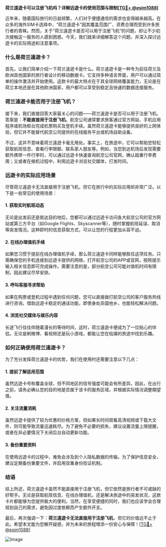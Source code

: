 **荷兰遠遊卡可以注册飞机吗？详解远遊卡的使用范围与限制[[TG💪+ @esim1088](https://t.me/s/esim1088)]**

近年来，随着国际旅行的日益频繁，人们对于便捷通信的需求也变得越来越高。在众多的海外SIM卡选择中，“荷兰遠遊卡”因其覆盖范围广、资费合理而受到许多旅行者的青睐。然而，关于“荷兰遠遊卡是否可以用于注册飞机”的问题，却让不少初次接触这一服务的人感到困惑。今天，我们就来详细解答这个问题，并深入探讨远遊卡的实际用途和注意事项。

### 什么是荷兰遠遊卡？

首先，让我们简单介绍一下荷兰遠遊卡是什么。荷兰遠遊卡是一种专为前往荷兰及欧洲其他国家的旅行者设计的移动数据卡。它支持多种语言界面，用户可以通过简单的操作激活并开始使用。这款卡的最大特点在于其全球网络覆盖能力，无论是在荷兰本地还是在其他欧洲国家，用户都可以享受到稳定且快速的数据连接服务。

### 荷兰遠遊卡能否用于注册飞机？

接下来，我们直接回答大家最关心的问题——荷兰遠遊卡是否可以用于注册飞机。答案是：**不能直接用于注册飞机**。航空公司通常要求旅客通过官方网站、手机应用程序或机场柜台完成机票购买及登机手续。虽然荷兰遠遊卡能够提供良好的上网体验，但它并不能替代航空公司提供的在线服务平台或机场自助设备。

不过，这并不意味着荷兰遠遊卡毫无用处。事实上，在旅途中，它可以帮助您轻松获取航班信息、查看行李限额、联系家人朋友等。例如，当您到达机场后发现需要额外携带一件行李时，可以通过远遊卡快速查询航空公司官网，确认超重行李费用；又或者在候机过程中，利用远遊卡浏览社交媒体，打发时间。

### 远遊卡的实际应用场景

尽管荷兰遠遊卡无法直接用于注册飞机，但它在旅行中的实际应用却非常广泛。以下是一些常见的使用场景：

#### 1. 获取实时航班动态
无论是出发前还是抵达目的地后，您都可以通过远遊卡访问各大航空公司的官方网站或第三方平台（如Google Flights、Skyscanner等），随时掌握航班延误、取消等突发情况。这种即时的信息获取方式，可以让您的行程更加从容不迫。

#### 2. 在线办理值机手续
如果您习惯于提前在线办理值机手续，那么荷兰遠遊卡同样能够胜任这项任务。只需确保您的手机连接到远遊卡提供的网络，打开航空公司的APP或官网，按照提示输入相关信息即可完成操作。需要注意的是，部分航空公司可能对值机时间有限制，因此建议尽早安排。

#### 3. 呼叫客服寻求帮助
如果在购票或登机过程中遇到任何问题，您可以直接拨打航空公司的客户服务热线进行咨询。借助远遊卡稳定的通话功能，即使身处异国他乡，也能轻松解决问题。

#### 4. 浏览社交媒体与娱乐内容
长途飞行往往伴随着漫长的等待时间，这时，荷兰遠遊卡便成为了一位贴心的伴侣。无论是刷微博、看视频还是玩小游戏，都能让您在枯燥的旅途中找到乐趣。

### 如何正确使用荷兰遠遊卡？

为了充分发挥荷兰遠遊卡的优势，我们在使用时还需要注意以下几点：

#### 1. 提前了解适用范围
虽然远遊卡号称覆盖全球，但不同地区的信号强度可能会有所差异。因此，在出行之前，请务必确认您的目的地是否属于该卡的服务区域，并根据实际情况调整期望值。

#### 2. 关注流量消耗
虽然远遊卡提供了较为优惠的价格方案，但如果长时间观看高清视频或下载大文件，则可能导致流量迅速耗尽。为了避免不必要的损失，建议设置流量上限提醒，或者在非必要情况下关闭后台自动更新功能。

#### 3. 备份重要资料
在使用远遊卡的过程中，难免会涉及到个人隐私数据的传输。为了保护信息安全，建议定期备份重要文件，并启用双重身份验证机制。

### 结语

综上所述，荷兰遠遊卡虽然不能直接用于注册飞机，但它依然是旅行者不可或缺的好帮手。无论是获取航班信息、在线办理值机，还是解决旅途中的突发状况，这款卡片都能够为您提供极大的便利。当然，在享受便捷的同时，我们也应该学会合理规划自己的需求，避免因过度依赖而产生额外开支。

最后，再次强调一下：**荷兰遠遊卡无法直接用于注册飞机**，但它的价值远不止于此。希望本文能为您解开疑惑，并为未来的旅程增添一份安心与保障！[[TG💪+ @esim1088](https://t.me/s/esim1088)]

![Image](https://i.postimg.cc/4NQfJmqS/Snipaste-2025-05-13-00-14-12.png)